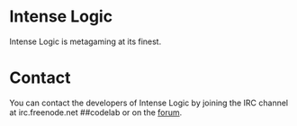 # Intense Logic

Intense Logic is metagaming at its finest.

# Contact

You can contact the developers of Intense Logic by joining the IRC channel at irc.freenode.net ##codelab or on the [forum](http://tiffany.stormbit.net/forum/).
